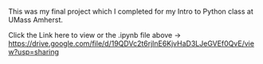 This was my final project which I completed for my Intro to Python class at UMass Amherst. 

Click the Link here to view or the .ipynb file above -> https://drive.google.com/file/d/19QDVc2t6rjlnE6KjvHaD3LJeGVEf0QvE/view?usp=sharing
